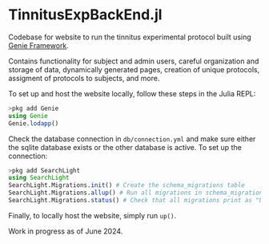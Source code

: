 # TinnitusExpBackEnd.jl

Codebase for website to run the tinnitus experimental protocol built using [Genie Framework](https://genieframework.com/).

Contains functionality for subject and admin users, careful organization and storage of data, dynamically generated pages,
creation of unique protocols, assigment of protocols to subjects, and more. 

To set up and host the website locally, follow these steps in the Julia REPL:

```Julia
>pkg add Genie
using Genie
Genie.lodapp()
```

Check the database connection in `db/connection.yml` and make sure either the sqlite database exists or the other database is active.
To set up the connection:
```Julia
>pkg add SearchLight
using SearchLight
SearchLight.Migrations.init() # Create the schema_migrations table
SearchLight.Migrations.allup() # Run all migrations in schema_migrations
SearchLight.Migrations.status() # Check that all migrations print as "UP"
```

Finally, to locally host the website, simply run `up()`.

Work in progress as of June 2024.
